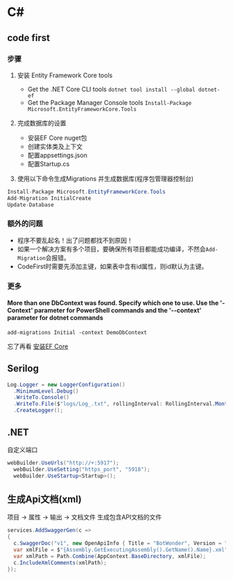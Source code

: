 # C\#

## code first

### 步骤

1. 安装 Entity Framework Core tools
   - Get the .NET Core CLI tools
   `dotnet tool install --global dotnet-ef`
   - Get the Package Manager Console tools
   `Install-Package Microsoft.EntityFrameworkCore.Tools`

2. 完成数据库的设置
   - 安装EF Core nuget包
   - 创建实体类及上下文
   - 配置appsettings.json
   - 配置Startup.cs

3. 使用以下命令生成Migrations 并生成数据库(程序包管理器控制台)

```c#
Install-Package Microsoft.EntityFrameworkCore.Tools
Add-Migration InitialCreate
Update-Database
```

### 额外的问题

- 程序不要乱起名！出了问题都找不到原因！
- 如果一个解决方案有多个项目，要确保所有项目都能成功编译，不然会`Add-Migration`会报错。
- CodeFirst时需要先添加主键，如果表中含有id属性，则id默认为主键。

### 更多

#### More than one DbContext was found. Specify which one to use. Use the '-Context' parameter for PowerShell commands and the '--context' parameter for dotnet commands

```shell
add-migrations Initial -context DemoDbContext
```

忘了再看 [安装EF Core](https://docs.microsoft.com/zh-cn/ef/core/get-started/overview/install)

## Serilog

```C#
Log.Logger = new LoggerConfiguration()
  .MinimumLevel.Debug()
  .WriteTo.Console()
  .WriteTo.File($"logs/Log_.txt", rollingInterval: RollingInterval.Month)
  .CreateLogger();
```

## .NET

自定义端口

```C#
webBuilder.UseUrls("http://+:5917");
  webBuilder.UseSetting("https_port", "5918");
  webBuilder.UseStartup<Startup>();
```

## 生成Api文档(xml)

项目 -> 属性 -> 输出 -> 文档文件 生成包含API文档的文件

```C#
services.AddSwaggerGen(c =>
{
  c.SwaggerDoc("v1", new OpenApiInfo { Title = "BotWonder", Version = "v1" });
  var xmlFile = $"{Assembly.GetExecutingAssembly().GetName().Name}.xml";
  var xmlPath = Path.Combine(AppContext.BaseDirectory, xmlFile);
  c.IncludeXmlComments(xmlPath);
});
```
